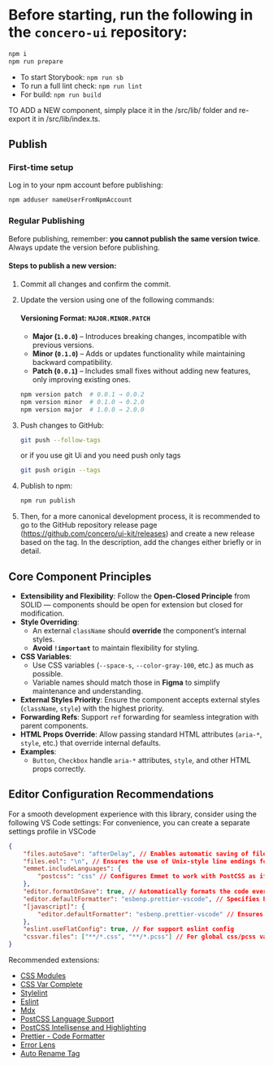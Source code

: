 # Before starting, run the following in the `concero-ui` repository:

```bash
npm i
npm run prepare
```

- To start Storybook: `npm run sb`
- To run a full lint check: `npm run lint`
- For build: `npm run build`

TO ADD a NEW component, simply place it in the /src/lib/ folder and re-export it in /src/lib/index.ts.

## Publish

### First-time setup

Log in to your npm account before publishing:

```bash
npm adduser nameUserFromNpmAccount
```

### Regular Publishing

Before publishing, remember: **you cannot publish the same version twice**.
Always update the version before publishing.

#### Steps to publish a new version:

1. Commit all changes and confirm the commit.
2. Update the version using one of the following commands:

    #### Versioning Format: `MAJOR.MINOR.PATCH`

    - **Major (`1.0.0`)** – Introduces breaking changes, incompatible with previous versions.
    - **Minor (`0.1.0`)** – Adds or updates functionality while maintaining backward compatibility.
    - **Patch (`0.0.1`)** – Includes small fixes without adding new features, only improving existing ones.

    ```bash
    npm version patch  # 0.0.1 → 0.0.2
    npm version minor  # 0.1.0 → 0.2.0
    npm version major  # 1.0.0 → 2.0.0
    ```

3. Push changes to GitHub:
    ```bash
    git push --follow-tags
    ```
    or if you use git Ui and you need push only tags
    ```bash
    git push origin --tags
    ```
4. Publish to npm:
    ```bash
    npm run publish
    ```
5. Then, for a more canonical development process, it is recommended to go to the GitHub repository release page (https://github.com/concero/ui-kit/releases) and create a new release based on the tag. In the description, add the changes either briefly or in detail.

## Core Component Principles

- **Extensibility and Flexibility**: Follow the **Open-Closed Principle** from SOLID — components should be open for extension but closed for modification.
- **Style Overriding**:
    - An external `className` should **override** the component’s internal styles.
    - **Avoid `!important`** to maintain flexibility for styling.
- **CSS Variables**:
    - Use CSS variables (`--space-s`, `--color-gray-100`, etc.) as much as possible.
    - Variable names should match those in **Figma** to simplify maintenance and understanding.
- **External Styles Priority**: Ensure the component accepts external styles (`className`, `style`) with the highest priority.
- **Forwarding Refs**: Support `ref` forwarding for seamless integration with parent components.
- **HTML Props Override**: Allow passing standard HTML attributes (`aria-*`, `style`, etc.) that override internal defaults.
- **Examples**:
    - `Button`, `Checkbox` handle `aria-*` attributes, `style`, and other HTML props correctly.

## Editor Configuration Recommendations

For a smooth development experience with this library, consider using the following VS Code settings:
For convenience, you can create a separate settings profile in VSCode

```json
{
	"files.autoSave": "afterDelay", // Enables automatic saving of files after a short delay, ensuring no work is lost.
	"files.eol": "\n", // Ensures the use of Unix-style line endings for consistency across platforms.
	"emmet.includeLanguages": {
		"postcss": "css" // Configures Emmet to work with PostCSS as if it were CSS, improving productivity with shorthand syntax.
	},
	"editor.formatOnSave": true, // Automatically formats the code every time a file is saved.
	"editor.defaultFormatter": "esbenp.prettier-vscode", // Specifies Prettier as the default code formatter for all file types.
	"[javascript]": {
		"editor.defaultFormatter": "esbenp.prettier-vscode" // Ensures Prettier is used as the formatter specifically for JavaScript files.
	},
	"eslint.useFlatConfig": true, // For support eslint config
	"cssvar.files": ["**/*.css", "**/*.pcss"] // For global css/pcss variables
}
```

Recommended extensions:

- [CSS Modules](https://marketplace.visualstudio.com/items?itemName=clinyong.vscode-css-modules)
- [CSS Var Complete](https://marketplace.visualstudio.com/items?itemName=phoenisx.cssvar)
- [Stylelint](https://marketplace.visualstudio.com/items?itemName=stylelint.vscode-stylelint)
- [Eslint](https://marketplace.visualstudio.com/items?itemName=dbaeumer.vscode-eslint)
- [Mdx](https://marketplace.visualstudio.com/items?itemName=unifiedjs.vscode-mdx)
- [PostCSS Language Support](https://marketplace.visualstudio.com/items?itemName=csstools.postcss)
- [PostCSS Intellisense and Highlighting](https://marketplace.visualstudio.com/items?itemName=vunguyentuan.vscode-postcss)
- [Prettier - Code Formatter](https://marketplace.visualstudio.com/items?itemName=esbenp.prettier-vscode)
- [Error Lens](https://marketplace.visualstudio.com/items?itemName=usernamehw.errorlens)
- [Auto Rename Tag](https://marketplace.visualstudio.com/items?itemName=formulahendry.auto-rename-tag)
